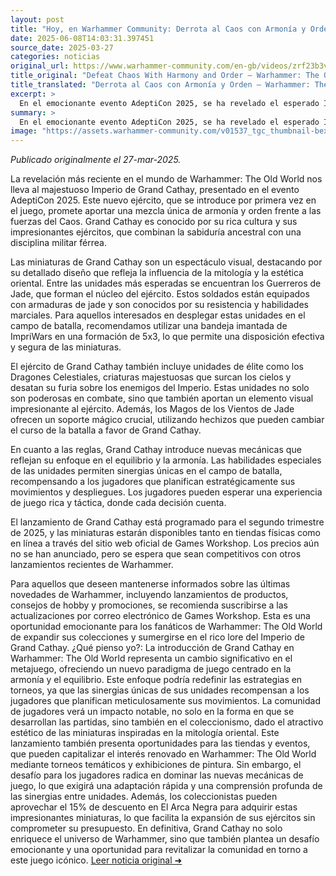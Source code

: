 ```yaml
---
layout: post
title: "Hoy, en Warhammer Community: Derrota al Caos con Armonía y Orden – Warhammer: The Old World – Imperio de Grand Cathay Revelado"
date: 2025-06-08T14:03:31.397451
source_date: 2025-03-27
categories: noticias
original_url: https://www.warhammer-community.com/en-gb/videos/zrf23b3v/defeat-chaos-with-harmony-and-order-warhammer-the-old-world-empire-of-grand-cathay-revealed/
title_original: "Defeat Chaos With Harmony and Order – Warhammer: The Old World – Empire of Grand Cathay Revealed - Warhammer Community"
title_translated: "Derrota al Caos con Armonía y Orden – Warhammer: The Old World – Imperio de Grand Cathay Revelado"
excerpt: >
  En el emocionante evento AdeptiCon 2025, se ha revelado el esperado Imperio de Grand Cathay para Warhammer: The Old World. Este nuevo lanzamiento promete llevar a los jugadores a un mundo donde la armonía y el orden se enfrentan al caos en una épica batalla. Los fanáticos de Warhammer pueden esperar una experiencia de juego enriquecida con nuevas estrategias y desafíos. ¡No te pierdas la oportunidad de ser de los primeros en explorar este fascinante universo!
summary: >
  En el emocionante evento AdeptiCon 2025, se ha revelado el esperado Imperio de Grand Cathay para Warhammer: The Old World. Este nuevo lanzamiento promete llevar a los jugadores a un mundo donde la armonía y el orden se enfrentan al caos en una épica batalla. Los fanáticos de Warhammer pueden esperar una experiencia de juego enriquecida con nuevas estrategias y desafíos. ¡No te pierdas la oportunidad de ser de los primeros en explorar este fascinante universo!
image: "https://assets.warhammer-community.com/v01537_tgc_thumbnail-bexgaxkwwz.jpg"
---
```


*Publicado originalmente el 27-mar-2025.*

La revelación más reciente en el mundo de Warhammer: The Old World nos lleva al majestuoso Imperio de Grand Cathay, presentado en el evento AdeptiCon 2025. Este nuevo ejército, que se introduce por primera vez en el juego, promete aportar una mezcla única de armonía y orden frente a las fuerzas del Caos. Grand Cathay es conocido por su rica cultura y sus impresionantes ejércitos, que combinan la sabiduría ancestral con una disciplina militar férrea.

Las miniaturas de Grand Cathay son un espectáculo visual, destacando por su detallado diseño que refleja la influencia de la mitología y la estética oriental. Entre las unidades más esperadas se encuentran los Guerreros de Jade, que forman el núcleo del ejército. Estos soldados están equipados con armaduras de jade y son conocidos por su resistencia y habilidades marciales. Para aquellos interesados en desplegar estas unidades en el campo de batalla, recomendamos utilizar una bandeja imantada de ImpriWars en una formación de 5x3, lo que permite una disposición efectiva y segura de las miniaturas.

El ejército de Grand Cathay también incluye unidades de élite como los Dragones Celestiales, criaturas majestuosas que surcan los cielos y desatan su furia sobre los enemigos del Imperio. Estas unidades no solo son poderosas en combate, sino que también aportan un elemento visual impresionante al ejército. Además, los Magos de los Vientos de Jade ofrecen un soporte mágico crucial, utilizando hechizos que pueden cambiar el curso de la batalla a favor de Grand Cathay.

En cuanto a las reglas, Grand Cathay introduce nuevas mecánicas que reflejan su enfoque en el equilibrio y la armonía. Las habilidades especiales de las unidades permiten sinergias únicas en el campo de batalla, recompensando a los jugadores que planifican estratégicamente sus movimientos y despliegues. Los jugadores pueden esperar una experiencia de juego rica y táctica, donde cada decisión cuenta.

El lanzamiento de Grand Cathay está programado para el segundo trimestre de 2025, y las miniaturas estarán disponibles tanto en tiendas físicas como en línea a través del sitio web oficial de Games Workshop. Los precios aún no se han anunciado, pero se espera que sean competitivos con otros lanzamientos recientes de Warhammer.

Para aquellos que deseen mantenerse informados sobre las últimas novedades de Warhammer, incluyendo lanzamientos de productos, consejos de hobby y promociones, se recomienda suscribirse a las actualizaciones por correo electrónico de Games Workshop. Esta es una oportunidad emocionante para los fanáticos de Warhammer: The Old World de expandir sus colecciones y sumergirse en el rico lore del Imperio de Grand Cathay.
¿Qué pienso yo?: La introducción de Grand Cathay en Warhammer: The Old World representa un cambio significativo en el metajuego, ofreciendo un nuevo paradigma de juego centrado en la armonía y el equilibrio. Este enfoque podría redefinir las estrategias en torneos, ya que las sinergias únicas de sus unidades recompensan a los jugadores que planifican meticulosamente sus movimientos. La comunidad de jugadores verá un impacto notable, no solo en la forma en que se desarrollan las partidas, sino también en el coleccionismo, dado el atractivo estético de las miniaturas inspiradas en la mitología oriental. Este lanzamiento también presenta oportunidades para las tiendas y eventos, que pueden capitalizar el interés renovado en Warhammer: The Old World mediante torneos temáticos y exhibiciones de pintura. Sin embargo, el desafío para los jugadores radica en dominar las nuevas mecánicas de juego, lo que exigirá una adaptación rápida y una comprensión profunda de las sinergias entre unidades. Además, los coleccionistas pueden aprovechar el 15% de descuento en El Arca Negra para adquirir estas impresionantes miniaturas, lo que facilita la expansión de sus ejércitos sin comprometer su presupuesto. En definitiva, Grand Cathay no solo enriquece el universo de Warhammer, sino que también plantea un desafío emocionante y una oportunidad para revitalizar la comunidad en torno a este juego icónico.
[Leer noticia original ➜](https://www.warhammer-community.com/en-gb/videos/zrf23b3v/defeat-chaos-with-harmony-and-order-warhammer-the-old-world-empire-of-grand-cathay-revealed/)
